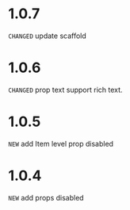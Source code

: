 # 1.0.7

`CHANGED` update scaffold

# 1.0.6

`CHANGED` prop text support rich text.

# 1.0.5

`NEW` add Item level prop disabled

# 1.0.4

`NEW` add props disabled